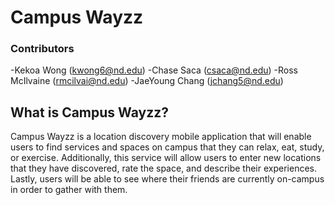 # Campus Wayzz

### Contributors

-Kekoa Wong (kwong6@nd.edu)
-Chase Saca (csaca@nd.edu)
-Ross McIlvaine (rmcilvai@nd.edu)
-JaeYoung Chang (jchang5@nd.edu)

## What is Campus Wayzz?

Campus Wayzz is a location discovery mobile application that will enable users to find services and spaces on campus that they can relax, eat, study, or exercise. Additionally, this service will allow users to enter new locations that they have discovered, rate the space, and describe their experiences. Lastly, users will be able to see where their friends are currently on-campus in order to gather with them. 
